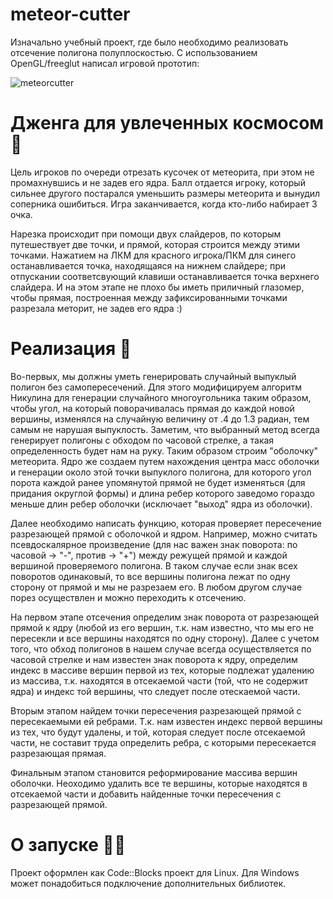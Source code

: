 # meteor-cutter
Изначально учебный проект, где было необходимо реализовать отсечение полигона полуплоскостью. С использованием OpenGL/freeglut написал игровой прототип:

![meteorcutter](https://user-images.githubusercontent.com/72575582/169703574-095f59cf-bf2b-4070-8fd0-35f20869ac26.gif)

# Дженга для увлеченных космосом 🌠
Цель игроков по очереди отрезать кусочек от метеорита, при этом не промахнувшись и не задев его ядра. Балл отдается игроку, который сильнее другого постарался уменьшить размеры метеорита и вынудил соперника ошибиться. Игра заканчивается, когда кто-либо набирает 3 очка.

Нарезка происходит при помощи двух слайдеров, по которым путешествует две точки, и прямой, которая строится между этими точками. Нажатием на ЛКМ для красного игрока/ПКМ для синего останавливается точка, находящаяся на нижнем слайдере; при отпускании соответсвующий клавиши останавливается точка верхнего слайдера. И на этом этапе не плохо бы иметь приличный глазомер, чтобы прямая, построенная между зафиксированными точками разрезала меторит, не задев его ядра :)

# Реализация 🦾
Во-первых, мы должны уметь генерировать случайный выпуклый полигон без самопересечений. Для этого модифицируем алгоритм Никулина для генерации случайного многоугольника таким образом, чтобы угол, на который поворачивалась прямая до каждой новой вершины, изменялся на случайную величину от .4 до 1.3 радиан, тем самым не нарушая выпуклость. Заметим, что выбранный метод всегда генерирует полигоны с обходом по часовой стрелке, а такая определенность будет нам на руку. Таким образом строим "оболочку" метеорита. Ядро же создаем путем нахождения центра масс оболочки и генерации около этой точки выпуклого полигона, для которого угол порота каждой ранее упомянутой прямой не будет изменяться (для придания округлой формы) и длина ребер которого заведомо гораздо меньше длин ребер оболочки (исключает "выход" ядра из оболочки).

Далее необходимо написать функцию, которая проверяет пересечение разрезающей прямой с оболочкой и ядром. Например, можно считать псевдоскалярное произведение (для нас важен знак поворота: по часовой -> "-", против -> "+") между режущей прямой и каждой вершиной проверяемого полигона. В таком случае если знак всех поворотов одинаковый, то все вершины полигона лежат по одну сторону от прямой и мы не разрезаем его. В любом другом случае порез осуществлен и можно переходить к отсечению.

На первом этапе отсечения определим знак поворота от разрезающей прямой к ядру (любой из его вершин, т.к. нам известно, что мы его не пересекли и все вершины находятся по одну сторону). Далее с учетом того, что обход полигонов в нашем случае всегда осуществляется по часовой стрелке и нам известен знак поворота к ядру, определим индекс в массиве вершин первой из тех, которые подлежат удалению из массива, т.к. находятся в отсекаемой части (той, что не содержит ядра) и индекс той вершины, что следует после отескаемой части. 

Вторым этапом найдем точки пересечения разрезающей прямой с пересекаемыми ей ребрами. Т.к. нам известен индекс первой вершины из тех, что будут удалены, и той, которая следует после отсекаемой части, не составит труда определить ребра, с которыми пересекается разрезающая прямая.

Финальным этапом становится реформирование массива вершин оболочки. Неоходимо удалить все те вершины, которые находятся в отсекаемой части и добавить найденные точки пересечения с разрезающей прямой.

# О запуске 🧑‍🔧
Проект оформлен как Code::Blocks проект для Linux. Для Windows может понадобиться подключение дополнительных библиотек.
